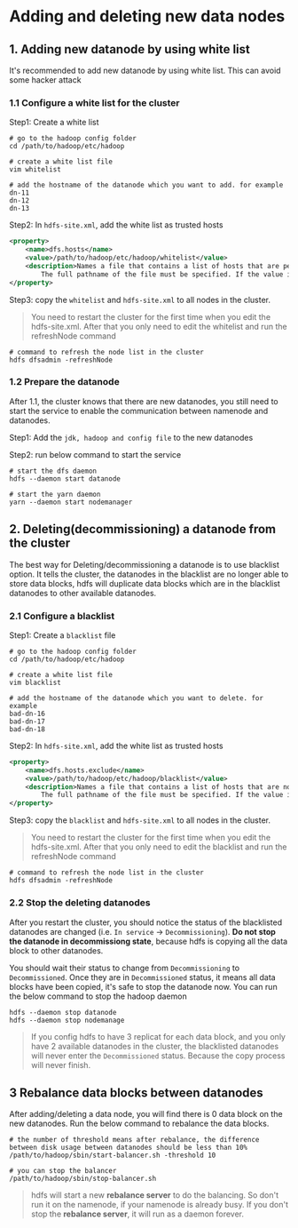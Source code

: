 # Adding and deleting new data nodes

## 1. Adding new datanode by using white list

It's recommended to add new datanode by using white list. This can avoid some hacker attack

### 1.1 Configure a white list for the cluster

Step1: Create a white list

```shell
# go to the hadoop config folder
cd /path/to/hadoop/etc/hadoop

# create a white list file
vim whitelist

# add the hostname of the datanode which you want to add. for example
dn-11
dn-12
dn-13
```

Step2: In `hdfs-site.xml`, add the white list as trusted hosts

```xml
<property>
	<name>dfs.hosts</name>
	<value>/path/to/hadoop/etc/hadoop/whitelist</value>
	<description>Names a file that contains a list of hosts that are permitted to connect to the namenode. 
        The full pathname of the file must be specified. If the value is empty, all hosts are permitted.</description>
</property>

```

Step3: copy the `whitelist` and `hdfs-site.xml` to all nodes in the cluster.

> You need to restart the cluster for the first time when you edit the hdfs-site.xml. After that you only need to
> edit the whitelist and run the refreshNode command

```shell
# command to refresh the node list in the cluster
hdfs dfsadmin -refreshNode
```

### 1.2 Prepare the datanode

After 1.1, the cluster knows that there are new datanodes, you still need to start the service to enable the communication
between namenode and datanodes.

Step1: Add the `jdk, hadoop and config file` to the new datanodes

Step2: run below command to start the service

```shell
# start the dfs daemon
hdfs --daemon start datanode

# start the yarn daemon
yarn --daemon start nodemanager
```


## 2. Deleting(decommissioning) a datanode from the cluster

The best way for Deleting/decommissioning a datanode is to use blacklist option. It tells the cluster, the datanodes
in the blacklist are no longer able to store data blocks, hdfs will duplicate data blocks which are in the blacklist
datanodes to other available datanodes.

### 2.1 Configure a blacklist

Step1: Create a `blacklist` file

```shell
# go to the hadoop config folder
cd /path/to/hadoop/etc/hadoop

# create a white list file
vim blacklist

# add the hostname of the datanode which you want to delete. for example
bad-dn-16
bad-dn-17
bad-dn-18
```

Step2: In `hdfs-site.xml`, add the white list as trusted hosts

```xml
<property>
	<name>dfs.hosts.exclude</name>
	<value>/path/to/hadoop/etc/hadoop/blacklist</value>
	<description>Names a file that contains a list of hosts that are not permitted to connect to the namenode. 
        The full pathname of the file must be specified. If the value is empty, no hosts are excluded.</description>
</property>

```

Step3: copy the `blacklist` and `hdfs-site.xml` to all nodes in the cluster.

> You need to restart the cluster for the first time when you edit the hdfs-site.xml. After that you only need to
> edit the blacklist and run the refreshNode command

```shell
# command to refresh the node list in the cluster
hdfs dfsadmin -refreshNode
```

### 2.2 Stop the deleting datanodes

After you restart the cluster, you should notice the status of the blacklisted datanodes are changed (i.e. `In service` -> `Decommissioning`).
**Do not stop the datanode in decommissiong state**, because hdfs is copying all the data block to other datanodes.

You should wait their status to change from `Decommissioning` to `Decommissioned`. Once they are in `Decommissioned` status,
it means all data blocks have been copied, it's safe to stop the datanode now. You can run the below command to stop
the hadoop daemon
```shell
hdfs --daemon stop datanode
hdfs --daemon stop nodemanage
```

> If you config hdfs to have 3 replicat for each data block, and you only have 2 available datanodes in the cluster, 
> the blacklisted datanodes will never enter the `Decommissioned` status. Because the copy process will never finish. 



## 3 Rebalance data blocks between datanodes

After adding/deleting a data node, you will find there is 0 data block on the new datanodes. Run the below command to rebalance
the data blocks.

```shell
# the number of threshold means after rebalance, the difference between disk usage between datanodes should be less than 10% 
/path/to/hadoop/sbin/start-balancer.sh -threshold 10

# you can stop the balancer
/path/to/hadoop/sbin/stop-balancer.sh
```

> hdfs will start a new **rebalance server** to do the balancing. So don't run it on the namenode, if your namenode is 
> already busy. If you don't stop the **rebalance server**, it will run as a daemon forever.